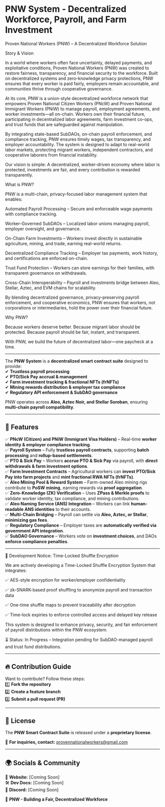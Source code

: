# PNW System - Decentralized Workforce, Payroll, and Farm Investment

Proven National Workers (PNW) – A Decentralized Workforce Solution

Story & Vision

In a world where workers often face uncertainty, delayed payments, and exploitative conditions, Proven National Workers (PNW) was created to restore fairness, transparency, and financial security to the workforce. Built on decentralized systems and zero-knowledge privacy protections, PNW ensures that every worker is paid fairly, employers remain accountable, and communities thrive through cooperative governance.

At its core, PNW is a union-style decentralized workforce network that empowers Proven National Citizen Workers (PNcW) and Proven National Immigrant Workers (PNiW) to manage payroll, employment agreements, and worker investments—all on-chain. Workers own their financial future, participating in decentralized labor agreements, farm investment co-ops, and trust funds that are safeguarded against manipulation.

By integrating state-based SubDAOs, on-chain payroll enforcement, and compliance tracking, PNW ensures timely wages, tax transparency, and employer accountability. The system is designed to adapt to real-world labor markets, protecting migrant workers, independent contractors, and cooperative laborers from financial instability.

Our vision is simple: A decentralized, worker-driven economy where labor is protected, investments are fair, and every contribution is rewarded transparently.

What is PNW?

PNW is a multi-chain, privacy-focused labor management system that enables:

Automated Payroll Processing – Secure and enforceable wage payments with compliance tracking.

Worker-Governed SubDAOs – Localized labor unions managing payroll, employer oversight, and governance.

On-Chain Farm Investments – Workers invest directly in sustainable agriculture, mining, and trade, earning real-world returns.

Decentralized Compliance Tracking – Employer tax payments, work history, and certifications are enforced on-chain.

Trust Fund Protection – Workers can store earnings for their families, with transparent governance on withdrawals.

Cross-Chain Interoperability – Payroll and investments bridge between Aleo, Stellar, Aztec, and EVM chains for scalability.


By blending decentralized governance, privacy-preserving payroll enforcement, and cooperative economics, PNW ensures that workers, not corporations or intermediaries, hold the power over their financial future.

Why PNW?

Because workers deserve better. Because migrant labor should be protected. Because payroll should be fair, instant, and transparent.

With PNW, we build the future of decentralized labor—one paycheck at a time.

---

The **PNW System** is a **decentralized smart contract suite** designed to provide:  
✔ **Trustless payroll processing**  
✔ **PTO/Sick Pay accrual & management**  
✔ **Farm investment tracking & fractional NFTs (frNFTs)**  
✔ **Mining rewards distribution & employer tax compliance**  
✔ **Regulatory API enforcement & SubDAO governance**  

PNW operates across **Aleo, Aztec Noir, and Stellar Soroban**, ensuring **multi-chain payroll compatibility**.

---

## 📌 Features
✅ **PNcW (Citizen) and PNiW (Immigrant Visa Holders)** – Real-time **worker identity & employer compliance tracking**.  
✅ **Payroll System** – Fully **trustless payroll contracts**, supporting **batch processing** and **rollup-based settlements**.  
✅ **PTO & Sick Pay** – Workers **accrue PTO & Sick Pay** via payroll, with **direct withdrawals & farm investment options**.  
✅ **Farm Investment Contracts** – Agricultural workers can **invest PTO/Sick Pay into farm projects** and **mint fractional RWA NFTs (frNFTs)**.  
✅ **Aleo Mining Pool & Reward System** – Farm-owned Aleo mining rigs contribute to **PoSW mining**, earning rewards via **proof aggregation**.  
✅ **Zero-Knowledge (ZK) Verification** – Uses **ZPass & Merkle proofs** to validate worker identity, tax compliance, and mining contributions.  
✅ **Aleo Naming Service (ANS) Integration** – Workers can link **human-readable ANS identities** to their accounts.  
✅ **Multi-Chain Bridging** – Payroll can settle via **Aleo, Aztec, or Stellar**, **minimizing gas fees**.  
✅ **Regulatory Compliance** – Employer taxes are **automatically verified via government API integration**.  
✅ **SubDAO Governance** – Workers vote on **investment choices**, and DAOs **enforce compliance penalties**.  

---

📢 Development Notice: Time-Locked Shuffle Encryption

We are actively developing a Time-Locked Shuffle Encryption System that integrates:

✅ AES-style encryption for worker/employer confidentiality

✅ zk-SNARK-based proof shuffling to anonymize payroll and transaction data

✅ One-time shuffle maps to prevent traceability after decryption

✅ Time-lock expiries to enforce controlled access and delayed key release

This system is designed to enhance privacy, security, and fair enforcement of payroll distributions within the PNW ecosystem.

⏳ Status: In Progress – Integration pending for SubDAO-managed payroll and trust fund distributions.

---

## 🔥 Contribution Guide
Want to contribute? Follow these steps:  
1️⃣ **Fork the repository**  
2️⃣ **Create a feature branch**  
3️⃣ **Submit a pull request (PR)**  

---

## 📝 License
The **PNW Smart Contract Suite** is released under a **proprietary license**.  

📧 **For inquiries, contact:** provennationalworkers@gmail.com  

---

## 🌍 Socials & Community
📢 **Website:** [Coming Soon]  
🛠 **Dev Docs:** [Coming Soon]  
💬 **Discord:** [Coming Soon]  

🚀 **PNW - Building a Fair, Decentralized Workforce**

